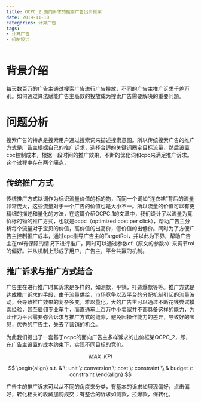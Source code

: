```yaml
---
title: OCPC_2_面向诉求的搜索广告出价框架
date: 2019-11-10
categories: 计算广告
tags:
- 计算广告
- 机制设计
---
```


# 背景介绍

每天数百万的广告主通过搜索广告进行广告投放，不同的广告主推广诉求千差万别。如何通过算法赋能广告主高效的投放成为搜索广告需要解决的重要问题。

<!-- more -->

# 问题分析

搜索广告的特点是搜索用户通过搜索词来描述搜索意图。所以传统搜索广告的推广方式是广告主根据自己的推广诉求，选择合适的关键词圈定目标流量，然后设置cpc控制成本，根据一段时间的推广效果，不断的优化词和cpc来满足推广诉求。这个过程中存在两个痛点，

## 传统推广方式

传统推广方式以词作为标识流量价值的标的物，而同一个词如“连衣裙”背后的流量非常庞大，这些流量对于一个广告的价值也是大小不一。所以流量的价值可以有更精细的描述和量化的方法，在这篇介绍OCPC_1的文章中，我们设计了以流量为竞价标的物的推广方式，也就是ocpc（optimized cost per click），帮助广告主分析每个流量对于宝贝的价值，高价值的出高价，低价值的出低价。同时为了方便广告主控制推广成本，通过cpc推导广告主的TargetRoi，并以此为下界，帮助广告主在roi有保障的情况下进行推广，同时可以通过参数cf（原文的参数a）来调节roi的偏好。并从机制上形成了用户，广告主，平台共赢的机制。

## 推广诉求与推广方式结合

广告主在进行推广时其诉求是多样的，如测款，平销，打造爆款等等。推广方式是达成推广诉求的手段，由于流量供给，市场竞争以及平台的分配机制引起的流量波动，会导致推广效果的复杂多变，难以量化。大的广告主可以通过不断花钱尝试摸索经验，甚至雇佣专业车手，而直通车上百万中小卖家并不都具备这样的能力，为此作为平台需要弥合诉求与推广方式的缝隙，避免因操作能力的差异，导致好的宝贝，优秀的广告主，失去了营销的机会。

为此我们提出了一套基于ocpc的面向广告主多样诉求的出价框架OCPC_2，即，在广告主设置的成本约束下，实现不同目标的竞价。

$$ MAX \: \: KPI $$

$$ \begin{align} s.t. & \: unit \: conversion \: cost \: constraint \\
& budget \: constraint 
\end{align}
$$ 

广告主的推广诉求可以从不同的角度来分类，有基本的诉求如展现偏好，点击偏好，转化相关的收藏加购成交；有整合的诉求如测款，拉爆款，保转化。

